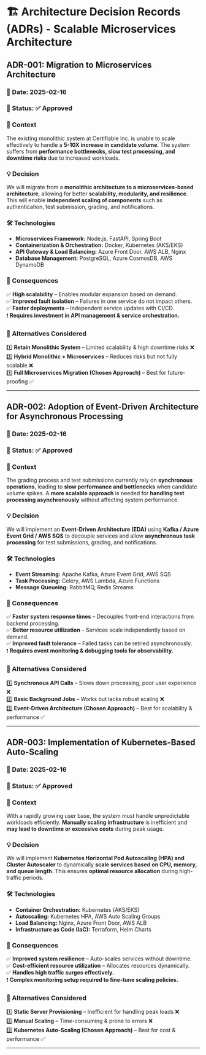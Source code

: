 # 🏗 Architecture Decision Records (ADRs) - Scalable Microservices Architecture

## **ADR-001: Migration to Microservices Architecture**

### 📅 Date: 2025-02-16
### 🎯 Status: ✅ Approved

### **📌 Context**
The existing monolithic system at Certifiable Inc. is unable to scale effectively to handle a **5-10X increase in candidate volume**. The system suffers from **performance bottlenecks, slow test processing, and downtime risks** due to increased workloads.

### **💡 Decision**
We will migrate from a **monolithic architecture to a microservices-based architecture**, allowing for better **scalability, modularity, and resilience**. This will enable **independent scaling of components** such as authentication, test submission, grading, and notifications.

### **🛠 Technologies**
- **Microservices Framework:** Node.js, FastAPI, Spring Boot
- **Containerization & Orchestration:** Docker, Kubernetes (AKS/EKS)
- **API Gateway & Load Balancing:** Azure Front Door, AWS ALB, Nginx
- **Database Management:** PostgreSQL, Azure CosmosDB, AWS DynamoDB

### **🚀 Consequences**
✅ **High scalability** – Enables modular expansion based on demand.  
✅ **Improved fault isolation** – Failures in one service do not impact others.  
✅ **Faster deployments** – Independent service updates with CI/CD.  
❗ **Requires investment in API management & service orchestration.**

### **📌 Alternatives Considered**
1️⃣ **Retain Monolithic System** – Limited scalability & high downtime risks ❌  
2️⃣ **Hybrid Monolithic + Microservices** – Reduces risks but not fully scalable ❌  
3️⃣ **Full Microservices Migration (Chosen Approach)** – Best for future-proofing ✅

---

## **ADR-002: Adoption of Event-Driven Architecture for Asynchronous Processing**

### 📅 Date: 2025-02-16
### 🎯 Status: ✅ Approved

### **📌 Context**
The grading process and test submissions currently rely on **synchronous operations**, leading to **slow performance and bottlenecks** when candidate volume spikes. A **more scalable approach** is needed for **handling test processing asynchronously** without affecting system performance.

### **💡 Decision**
We will implement an **Event-Driven Architecture (EDA)** using **Kafka / Azure Event Grid / AWS SQS** to decouple services and allow **asynchronous task processing** for test submissions, grading, and notifications.

### **🛠 Technologies**
- **Event Streaming:** Apache Kafka, Azure Event Grid, AWS SQS
- **Task Processing:** Celery, AWS Lambda, Azure Functions
- **Message Queueing:** RabbitMQ, Redis Streams

### **🚀 Consequences**
✅ **Faster system response times** – Decouples front-end interactions from backend processing.  
✅ **Better resource utilization** – Services scale independently based on demand.  
✅ **Improved fault tolerance** – Failed tasks can be retried asynchronously.  
❗ **Requires event monitoring & debugging tools for observability.**

### **📌 Alternatives Considered**
1️⃣ **Synchronous API Calls** – Slows down processing, poor user experience ❌  
2️⃣ **Basic Background Jobs** – Works but lacks robust scaling ❌  
3️⃣ **Event-Driven Architecture (Chosen Approach)** – Best for scalability & performance ✅

---

## **ADR-003: Implementation of Kubernetes-Based Auto-Scaling**

### 📅 Date: 2025-02-16
### 🎯 Status: ✅ Approved

### **📌 Context**
With a rapidly growing user base, the system must handle unpredictable workloads efficiently. **Manually scaling infrastructure** is inefficient and **may lead to downtime or excessive costs** during peak usage.

### **💡 Decision**
We will implement **Kubernetes Horizontal Pod Autoscaling (HPA) and Cluster Autoscaler** to dynamically **scale services based on CPU, memory, and queue length**. This ensures **optimal resource allocation** during high-traffic periods.

### **🛠 Technologies**
- **Container Orchestration:** Kubernetes (AKS/EKS)
- **Autoscaling:** Kubernetes HPA, AWS Auto Scaling Groups
- **Load Balancing:** Nginx, Azure Front Door, AWS ALB
- **Infrastructure as Code (IaC):** Terraform, Helm Charts

### **🚀 Consequences**
✅ **Improved system resilience** – Auto-scales services without downtime.  
✅ **Cost-efficient resource utilization** – Allocates resources dynamically.  
✅ **Handles high traffic surges effectively.**  
❗ **Complex monitoring setup required to fine-tune scaling policies.**

### **📌 Alternatives Considered**
1️⃣ **Static Server Provisioning** – Inefficient for handling peak loads ❌  
2️⃣ **Manual Scaling** – Time-consuming & prone to errors ❌  
3️⃣ **Kubernetes Auto-Scaling (Chosen Approach)** – Best for cost & performance ✅

---
